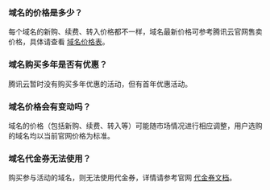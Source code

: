 ### 域名的价格是多少？
每个域名的新购、续费、转入价格都不一样，域名最新价格可参考腾讯云官网售卖价格，具体请查看 [域名价格表](https://buy.cloud.tencent.com/domain/price?type=overview)。

### 域名购买多年是否有优惠？
腾讯云暂时没有购买多年优惠的活动，但有首年优惠活动。

### 域名价格会有变动吗？
域名的价格（包括新购、续费、转入等）可能随市场情况进行相应调整，用户选购的域名均以当前官网价格为标准。


### 域名代金券无法使用？
购买参与活动的域名，则无法使用代金券，详情请参考官网 [代金券文档](https://cloud.tencent.com/document/product/555/10870)。



